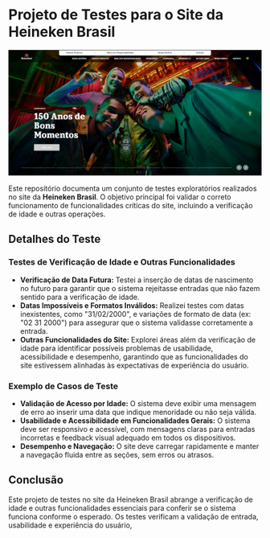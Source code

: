 # Projeto de Testes para o Site da Heineken Brasil

![Imagem da página inicial do app](imag.heineken.png)

Este repositório documenta um conjunto de testes exploratórios realizados no site da **Heineken Brasil**. O objetivo principal foi validar o correto funcionamento de funcionalidades críticas do site, incluindo a verificação de idade e outras operações.

## Detalhes do Teste

### Testes de Verificação de Idade e Outras Funcionalidades

- **Verificação de Data Futura:** Testei a inserção de datas de nascimento no futuro para garantir que o sistema rejeitasse entradas que não fazem sentido para a verificação de idade.
- **Datas Impossíveis e Formatos Inválidos:** Realizei testes com datas inexistentes, como "31/02/2000", e variações de formato de data (ex: "02 31 2000") para assegurar que o sistema validasse corretamente a entrada.
- **Outras Funcionalidades do Site:** Explorei áreas além da verificação de idade para identificar possíveis problemas de usabilidade, acessibilidade e desempenho, garantindo que as funcionalidades do site estivessem alinhadas às expectativas de experiência do usuário.

### Exemplo de Casos de Teste

- **Validação de Acesso por Idade:** O sistema deve exibir uma mensagem de erro ao inserir uma data que indique menoridade ou não seja válida.
- **Usabilidade e Acessibilidade em Funcionalidades Gerais:** O sistema deve ser responsivo e acessível, com mensagens claras para entradas incorretas e feedback visual adequado em todos os dispositivos.
- **Desempenho e Navegação:** O site deve carregar rapidamente e manter a navegação fluida entre as seções, sem erros ou atrasos.

## Conclusão

Este projeto de testes no site da Heineken Brasil abrange a verificação de idade e outras funcionalidades essenciais para conferir se o sistema funciona conforme o esperado. Os testes verificam a validação de entrada, usabilidade e experiência do usuário,
